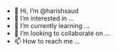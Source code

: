 - 👋 Hi, I’m @harishsaud
- 👀 I’m interested in ...
- 🌱 I’m currently learning ...
- 💞️ I’m looking to collaborate on ...
- 📫 How to reach me ...

<!---
harishsaud/harishsaud is a ✨ special ✨ repository because its `README.md` (this file) appears on your GitHub profile.
You can click the Preview link to take a look at your changes.
--->
